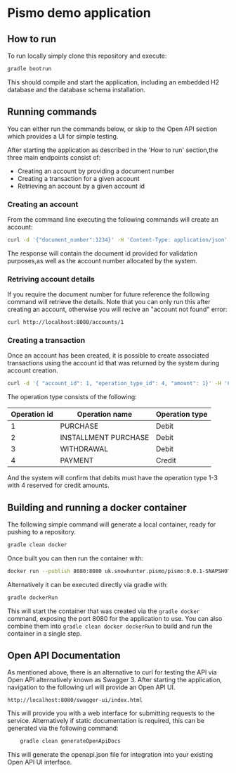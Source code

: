 # Pismo demo application
## How to run

To run locally simply clone this repository and execute:
```sh
gradle bootrun
```

This should compile and start the application, including an embedded H2 database and the database schema installation.

## Running commands

You can either run the commands below, or skip to the Open API section which provides a UI for simple testing.

After starting the application as described in the 'How to run' section,the three main endpoints consist of:

- Creating an account by providing a document number
- Creating a transaction for a given account
- Retrieving an account by a given account id

### Creating an account

From the command line executing the following commands will create an account:

``` sh
curl -d '{"document_number":1234}' -H 'Content-Type: application/json' http://localhost:8080/accounts
```

The response will contain the document id provided for validation purposes,as well as the account number allocated by the system.

### Retriving account details

If you require the document number for future reference the following command will retrieve the details.
Note that you can only run this after creating an account, otherwise you will recive an "account not found" error:

```sh
curl http://localhost:8080/accounts/1
```

### Creating a transaction

Once an account has been created, it is possible to create associated transactions using the account id that was returned by the system during account creation.

```sh
curl -d '{ "account_id": 1, "operation_type_id": 4, "amount": 1}' -H 'Content-Type: application/json' http://localhost:8080/transactions
```

The operation type consists of the following:

| Operation id | Operation name       | Operation type |
|--------------|----------------------|----------------|
| 1            | PURCHASE             | Debit          |
| 2            | INSTALLMENT PURCHASE | Debit          |
| 3            | WITHDRAWAL           | Debit          |
| 4            | PAYMENT              | Credit         |

And the system will confirm that debits must have the operation type 1-3 with 4 reserved for credit amounts.

## Building and running a docker container

The following simple command will generate a local container, ready for pushing to a repository.

```sh
gradle clean docker
```
Once built you can then run the container with:
```sh
docker run --publish 8080:8080 uk.snowhunter.pismo/pismo:0.0.1-SNAPSHOT
```
Alternatively it can be executed directly via gradle with:

```sh
gradle dockerRun
```

This will start the container that was created via the `gradle docker` command, exposing the port 8080 for the application to use.
You can also combine them into `gradle clean docker dockerRun` to build and run the container in a single step.

## Open API Documentation

As mentioned above, there is an alternative to curl for testing the API via Open API alternatively known as Swagger 3.
After starting the application, navigation to the following url will provide an Open API UI.

    http://localhost:8080/swagger-ui/index.html

This will provide you with a web interface for submitting requests to the service. Alternatively if static documentation is required, this can be generated via the following command:
```sh
    gradle clean generateOpenApiDocs
```
This will generate the openapi.json file for integration into your existing Open API UI interface.